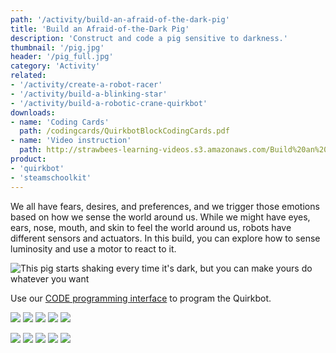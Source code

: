 ```yaml
---
path: '/activity/build-an-afraid-of-the-dark-pig'
title: 'Build an Afraid-of-the-Dark Pig'
description: 'Construct and code a pig sensitive to darkness.'
thumbnail: '/pig.jpg'
header: '/pig_full.jpg'
category: 'Activity'
related:
- '/activity/create-a-robot-racer'
- '/activity/build-a-blinking-star'
- '/activity/build-a-robotic-crane-quirkbot'
downloads:
- name: 'Coding Cards'
  path: /codingcards/QuirkbotBlockCodingCards.pdf
- name: 'Video instruction'
  path: http://strawbees-learning-videos.s3.amazonaws.com/Build%20an%20Afraid%20of%20the%20Dark%20Pig.mp4
product:
- 'quirkbot'
- 'steamschoolkit'
---
```


<section component="youtube" url="https://youtu.be/o-oHIgKxDOo"></section>

We all have fears, desires, and preferences, and we trigger those emotions based on how we sense the world around us. While we might have eyes, ears, nose, mouth, and skin to feel the world around us, robots have different sensors and actuators. In this build, you can explore how to sense luminosity and use a motor to react to it.

![This pig starts shaking every time it's dark, but you can make yours do whatever you want](/afraidofthedarkpig.gif)

Use our [CODE programming interface](https://code.strawbees.com/) to program the Quirkbot.

<section component="gallery">

![](/onboarding/howtoconnectmotorbackpack.jpg)
![](/onboarding/howtoconnectservomotor.jpg)
![](/onboarding/howtoattachmountandhorn.jpg)
![](/onboarding/howtoconnect.jpg)
![](/onboarding/howtoinstallfactoryprogram.jpg)

</section>

<section component="gallery">

![](/onboarding/whatarecodingcards.jpg)
![](/codingcards/shake.jpg)
![](/codingcards/backandforth.jpg)
![](/codingcards/sweep.jpg)
![](/codingcards/shakeinthedark.jpg)

</section>

